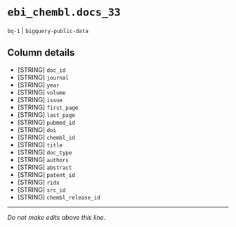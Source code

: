 # `ebi_chembl.docs_33`
`bq-1` | `bigquery-public-data`

## Column details
* [STRING]    `doc_id`
* [STRING]    `journal`
* [STRING]    `year`
* [STRING]    `volume`
* [STRING]    `issue`
* [STRING]    `first_page`
* [STRING]    `last_page`
* [STRING]    `pubmed_id`
* [STRING]    `doi`
* [STRING]    `chembl_id`
* [STRING]    `title`
* [STRING]    `doc_type`
* [STRING]    `authors`
* [STRING]    `abstract`
* [STRING]    `patent_id`
* [STRING]    `ridx`
* [STRING]    `src_id`
* [STRING]    `chembl_release_id`

-------------------------------------------------------------------------------
*Do not make edits above this line.*
